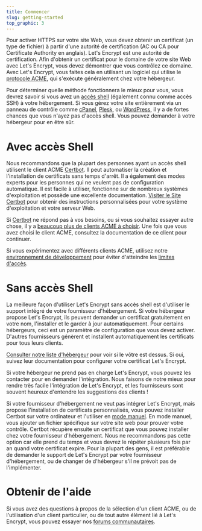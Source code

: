 ```yaml
---
title: Commencer
slug: getting-started
top_graphic: 3
---
```


Pour activer HTTPS sur votre site Web, vous devez obtenir un certificat (un type de fichier)
à partir d'une autorité de certification (AC ou CA pour Certificate Authority en anglais). Let's Encrypt est une autorité de certification. Afin d'obtenir un certificat pour le domaine de votre site Web avec Let's Encrypt, vous devez démontrer
que vous contrôlez ce domaine. Avec Let's Encrypt, vous faites cela en utilisant un logiciel qui utilise
le [protocole ACME](https://ietf-wg-acme.github.io/acme/), qui s'exécute généralement
chez votre hébergeur.

Pour déterminer quelle méthode fonctionnera le mieux pour vous, vous devrez savoir si
vous avez un [accès shell](https://en.wikipedia.org/wiki/Shell_account) (également connu
comme accès SSH) à votre hébergement. Si vous gérez votre site entièrement via un
panneau de contrôle comme [cPanel](https://cpanel.com/), [Plesk](https://www.plesk.com/), ou
[WordPress](https://wordpress.org/), il y a de fortes chances que vous n'ayez pas d'accès shell.
Vous pouvez demander à votre hébergeur pour en être sûr.

# Avec accès Shell

Nous recommandons que la plupart des personnes ayant un accès shell utilisent le client ACME
[Certbot]. Il peut automatiser la création et l'installation de certificats sans temps d'arrêt.
Il a également des modes experts pour les personnes qui ne veulent pas de configuration automatique. Il est facile à utiliser,
fonctionne sur de nombreux systèmes d'exploitation et possède une excellente documentation. [Visiter le
Site Certbot][Certbot] pour obtenir des instructions personnalisées pour votre système d'exploitation et votre serveur Web.

Si [Certbot] ne répond pas à vos besoins, ou si vous souhaitez essayer autre chose, il y a
[beaucoup plus de clients ACME à choisir](/docs/client-options/). Une fois que vous avez choisi le client ACME, consultez la documentation de ce client pour continuer.

Si vous expérimentez avec différents clients ACME, utilisez notre
[environnement de développement](/docs/staging-environment/) pour éviter d'atteindre les
[limites d'accès](/docs/rate-limits/).

[Certbot]: https://certbot.eff.org/ "Certbot"

# Sans accès Shell

La meilleure façon d'utiliser Let's Encrypt sans accès shell est d'utiliser le support intégré
de votre fournisseur d'hébergement. Si votre hébergeur propose Let's Encrypt,
ils peuvent demander un certificat gratuitement en votre nom, l'installer et
le garder à jour automatiquement. Pour certains hébergeurs, ceci est un
paramètre de configuration que vous devez activer. D'autres fournisseurs génèrent et installent 
automatiquement les certificats pour tous leurs clients.

[Consulter notre liste d'hébergeur](https://community.letsencrypt.org/t/web-hosting-who-support-lets-encrypt/6920)
pour voir si le vôtre est dessus. Si oui, suivez leur documentation pour configurer votre
certificat Let's Encrypt.

Si votre hébergeur ne prend pas en charge Let's Encrypt, vous pouvez les contacter pour en
demander l'intégration. Nous faisons de notre mieux pour rendre très facile l'intégration de Let's Encrypt,
et les fournisseurs sont souvent heureux d'entendre les suggestions des clients !

Si votre fournisseur d'hébergement ne veut pas intégrer Let's Encrypt, mais
propose l'installation de certificats personnalisés, vous pouvez installer Certbot sur votre
ordinateur et l'utiliser en [mode manuel](https://certbot.eff.org/docs/using.html#manual).
En mode manuel, vous ajouter un fichier spécifique sur votre site web pour prouver votre
contrôle. Certbot récupère ensuite un certificat que vous pouvez installer chez votre
fournisseur d'hébergement. Nous ne recommandons pas cette option car elle prend du temps
et vous devrez le répéter plusieurs fois par an quand votre certificat
expire. Pour la plupart des gens, il est préférable de demander le support de Let's Encrypt par votre
fournisseur d'hébergement, ou de changer de d'hébergeur s'il ne prévoit pas de l'implémenter.

# Obtenir de l'aide

Si vous avez des questions à propos de la sélection d'un client ACME, ou de l'utilisation d'un client particulier, ou de tout autre élément lié à Let's Encrypt, vous pouvez essayer nos [forums communautaires](https://community.letsencrypt.org/).
